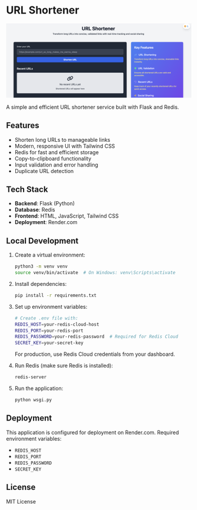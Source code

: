 # URL Shortener

![URL Shortener Screenshot](urlpagescreenshot.png)

A simple and efficient URL shortener service built with Flask and Redis.

## Features

- Shorten long URLs to manageable links
- Modern, responsive UI with Tailwind CSS
- Redis for fast and efficient storage
- Copy-to-clipboard functionality
- Input validation and error handling
- Duplicate URL detection

## Tech Stack

- **Backend**: Flask (Python)
- **Database**: Redis
- **Frontend**: HTML, JavaScript, Tailwind CSS
- **Deployment**: Render.com

## Local Development

1. Create a virtual environment:
   ```bash
   python3 -m venv venv
   source venv/bin/activate  # On Windows: venv\Scripts\activate
   ```

2. Install dependencies:
   ```bash
   pip install -r requirements.txt
   ```

3. Set up environment variables:
   ```bash
   # Create .env file with:
   REDIS_HOST=your-redis-cloud-host
   REDIS_PORT=your-redis-port
   REDIS_PASSWORD=your-redis-password  # Required for Redis Cloud
   SECRET_KEY=your-secret-key
   ```

   For production, use Redis Cloud credentials from your dashboard.

4. Run Redis (make sure Redis is installed):
   ```bash
   redis-server
   ```

5. Run the application:
   ```bash
   python wsgi.py
   ```

## Deployment

This application is configured for deployment on Render.com. Required environment variables:

- `REDIS_HOST`
- `REDIS_PORT`
- `REDIS_PASSWORD`
- `SECRET_KEY`

## License

MIT License
